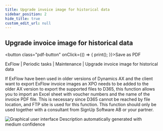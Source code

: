 ```yaml
---
title: Upgrade invoice image for historical data
sidebar_position: 2
hide_title: true
custom_edit_url: null
---
```

## Upgrade invoice image for historical data 
<button class="pdf-button" onClick={() => { print(); }}>Save as PDF</button>

ExFlow \| Periodic tasks \| Maintenance \| Upgrade invoice image for historical data

If ExFlow have been used in older versions of Dynamics AX and the client want to export ExFlow invoice images an XPO needs to be added to the older AX version to export the supported files to D365, this function allows you to import an Excel sheet with voucher numbers and the name of the invoice PDF file. This is necessary since D365 cannot be reached by file location, and FTP site is used for this function. This function should only be used together with a consultant from SignUp Software AB or your partner.

![Graphical user interface Description automatically generated with medium confidence](@site/static/img/media/image135.png)

